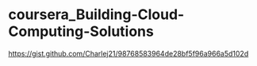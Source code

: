 # coursera_Building-Cloud-Computing-Solutions
https://gist.github.com/Charlej21/98768583964de28bf5f96a966a5d102d
